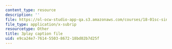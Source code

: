 ```yaml
---
content_type: resource
description: ''
file: https://ol-ocw-studio-app-qa.s3.amazonaws.com/courses/18-01sc-single-variable-calculus-fall-2010/e9ca24e776145503867218bd02b7d25f_TQTDkpZP02A.vtt
file_type: application/x-subrip
resourcetype: Other
title: 3play caption file
uid: e9ca24e7-7614-5503-8672-18bd02b7d25f
---
```

